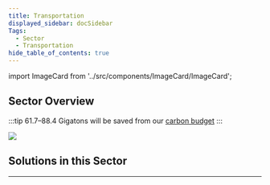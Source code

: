 ```yaml
---
title: Transportation
displayed_sidebar: docSidebar
Tags:
  - Sector
  - Transportation
hide_table_of_contents: true
---
```

import ImageCard from '../src/components/ImageCard/ImageCard';

## Sector Overview

:::tip 61.7–88.4 Gigatons will be saved from our [carbon budget](../glossary/#carbon-budget)
:::

![](/../static/img/transportation.jpeg)



## Solutions in this Sector

<div style={{ display: 'flex', flexWrap: 'wrap'}}>

<ImageCard
  title="Bicycle Infrastructure"
  description="Infrastructure designed to support and encourage bicycle use for transportation."
  imageUrl="img/bicycle-infrastructure.jpg"
  linkUrl="../solution-bicycle-infrastructure"
/>

<ImageCard
  title="Efficient Aviation"
  description="Advancements in aviation technology aimed at reducing fuel consumption and emissions."
  imageUrl="img/electric-aircraft.jpg"
  linkUrl="../solution-efficient-aviation"
/>

<ImageCard
  title="Efficient Ocean Shipping"
  description="Innovations in ocean shipping to optimize fuel usage and minimize emissions."
  imageUrl="img/efficient-ocean-shipping.png"
  linkUrl="../solution-efficient-ocean-shipping"
/>

<ImageCard
  title="Efficient Trucks"
  description="Technological improvements in trucking to increase fuel efficiency and decrease emissions."
  imageUrl="img/fuel-efficient-trucks.jpg"
  linkUrl="../solution-efficient-trucks"
/>

<ImageCard
  title="Electric Bicycles"
  description="Bicycles powered by electric motors, providing emission-free transportation options."
  imageUrl="img/electric-bicycles.jpg"
  linkUrl="../solution-electric-bicycles"
/>

<ImageCard
  title="Electric Cars"
  description="Vehicles powered by electric motors instead of internal combustion engines, reducing reliance on fossil fuels."
  imageUrl="img/electric-car.jpg"
  linkUrl="../solution-electric-cars"
/>

<ImageCard
  title="Electric Trains"
  description="Railway systems utilizing electric power sources for sustainable transportation."
  imageUrl="img/electric-train.jpg"
  linkUrl="../solution-electric-trains"
/>

<ImageCard
  title="High-Speed Rail"
  description="Development of fast and efficient rail systems for low-emission travel."
  imageUrl="img/high-speed-rail.jpg"
  linkUrl="../solution-high-speed-rail"
/>

<ImageCard
  title="Hybrid Cars"
  description="Vehicles combining electric motors and traditional engines for enhanced fuel efficiency."
  imageUrl="img/hybrid-car.jpg"
  linkUrl="../solution-hybrid-cars"
/>

<ImageCard
  title="Public Transit"
  description="Promotion and enhancement of mass transit systems for sustainable urban mobility."
  imageUrl="img/public-transit.webp"
  linkUrl="../solution-public-transit"
/>

<ImageCard
  title="Telepresence"
  description="Remote communication technologies that enable virtual meetings and reduce travel-related emissions."
  imageUrl="img/telepresence.png"
  linkUrl="../solution-telepresence"
/>

<ImageCard
  title="Walkable Cities"
  description="Urban design focused on creating pedestrian-friendly cities, reducing reliance on cars."
  imageUrl="img/walkable-cities.webp"
  linkUrl="../solution-walkable-cities"
/>

<ImageCard
  title="Carpooling"
  description="A system where multiple individuals share a single vehicle for commuting or traveling together."
  imageUrl="img/carpooling.png"
  linkUrl="../solution-carpooling"
/>

</div>

- - -

